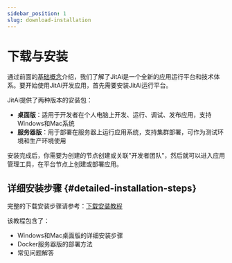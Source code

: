 ```yaml
---
sidebar_position: 1
slug: download-installation
---
```

# 下载与安装

通过前面的[基础概念](../basic-concept/)介绍，我们了解了JitAi是一个全新的应用运行平台和技术体系。要开始使用JitAi开发应用，首先需要安装JitAi运行平台。

JitAi提供了两种版本的安装包：

- **桌面版**：适用于开发者在个人电脑上开发、运行、调试、发布应用，支持Windows和Mac系统
- **服务器版**：用于部署在服务器上运行应用系统，支持集群部署，可作为测试环境和生产环境使用

安装完成后，你需要为创建的节点创建或关联"开发者团队"，然后就可以进入应用管理工具，在平台节点上创建或部署应用。

## 详细安装步骤 {#detailed-installation-steps}

完整的下载安装步骤请参考：[下载安装教程](../../tutorial/download-installation)

该教程包含了：
- Windows和Mac桌面版的详细安装步骤
- Docker服务器版的部署方法
- 常见问题解答